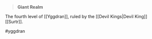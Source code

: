 >**Giant Realm**

The fourth level of [[Yggdran]], ruled by the [[Devil Kings|Devil King]] [[Surtr]].

#yggdran 